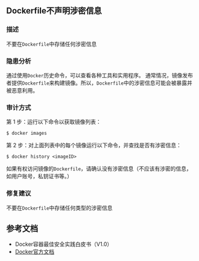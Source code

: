 ## Dockerfile不声明涉密信息

### 描述

不要在`Dockerfile`中存储任何涉密信息

### 隐患分析

通过使用`Docker`历史命令，可以查看各种工具和实用程序。
通常情况，镜像发布者提供`Dockerfile`来构建镜像。所以，`Dockerfile`中的涉密信息可能会被暴露并被恶意利用。

### 审计方式

第 1 步：运行以下命令以获取镜像列表：

```shell script
$ docker images
```
第 2 步：对上面列表中的每个镜像运行以下命令，并查找是否有涉密信息：

```shell script
$ docker history <imageID>
```

如果有权访问镜像的`Dockerfile`，请确认没有涉密信息（不应该有涉密的信息，如用户账号，私钥证书等。）

### 修复建议

不要在`Dockerfile`中存储任何类型的涉密信息

## 参考文档

- Docker容器最佳安全实践白皮书（V1.0）
- [Docker官方文档](https://docs.docker.com/)